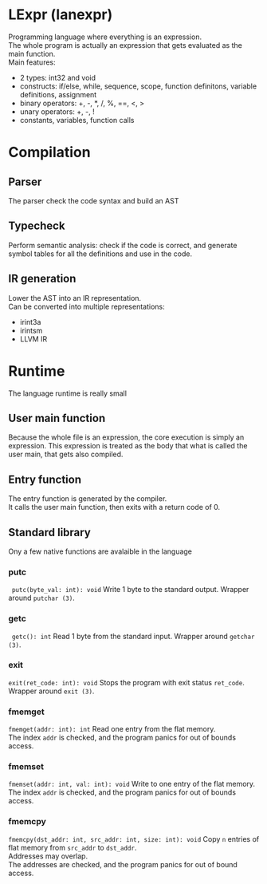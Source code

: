 # LExpr (lanexpr)

Programming language where everything is an expression.  
The whole program is actually an expression that gets evaluated as the main function.  
Main features:
- 2 types: int32 and void
- constructs: if/else, while, sequence, scope, function definitons, variable definitions, assignment
- binary operators: +, -, *, /, %, ==, <, >
- unary operators: +, -, !
- constants, variables, function calls

# Compilation

## Parser

The parser check the code syntax and build an AST

## Typecheck

Perform semantic analysis: check if the code is correct, and generate symbol tables for all the definitions and use in the code.

## IR generation

Lower the AST into an IR representation.  
Can be converted into multiple representations:
- irint3a
- irintsm
- LLVM IR


# Runtime

The language runtime is really small

## User main function

Because the whole file is an expression, the core execution is simply an expression. 
This expression is treated as the body that what is called the user main, that gets also compiled.

## Entry function

The entry function is generated by the compiler.  
It calls the user main function, then exits with a return code of 0.

## Standard library

Ony a few native functions are avalaible in the language

### putc

``` putc(byte_val: int): void```
Write 1 byte to the standard output. Wrapper around `putchar (3)`.

### getc

``` getc(): int```
Read 1 byte from the standard input. Wrapper around `getchar (3)`.

### exit

```exit(ret_code: int): void```
Stops the program with exit status `ret_code`. Wrapper around `exit (3)`.

### fmemget

```fmemget(addr: int): int```
Read one entry from the flat memory.  
The index `addr` is checked, and the program panics for out of bounds access.

### fmemset

```fmemset(addr: int, val: int): void```
Write to one entry of the flat memory.  
The index `addr` is checked, and the program panics for out of bounds access.

### fmemcpy

```fmemcpy(dst_addr: int, src_addr: int, size: int): void```
Copy `n` entries of flat memory from `src_addr` to `dst_addr`.  
Addresses may overlap.  
The addresses are checked, and the program panics for out of bound access.
